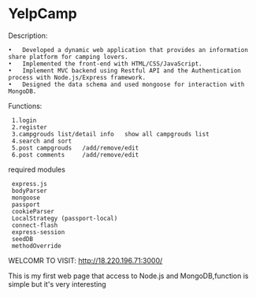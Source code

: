 # YelpCamp


Description:

	•	Developed a dynamic web application that provides an information share platform for camping lovers.
	•	Implemented the front-end with HTML/CSS/JavaScript.
	•	Implement MVC backend using Restful API and the Authentication process with Node.js/Express framework.
	•	Designed the data schema and used mongoose for interaction with MongoDB.

  
 Functions: 
 
 
     1.login
     2.register 
     3.campgrouds list/detail info   show all campgrouds list
     4.search and sort 
     5.post campgrouds   /add/remove/edit
     6.post comments     /add/remove/edit
     
     
 
 required modules 
 
     express.js
     bodyParser
     mongoose    
     passport   
     cookieParser
     LocalStrategy (passport-local)
     connect-flash    
     express-session
     seedDB     
     methodOverride
     
  WELCOMR TO VISIT: http://18.220.196.71:3000/
 
 This is my first web page that access to Node.js and MongoDB,function is simple but it's very interesting 
